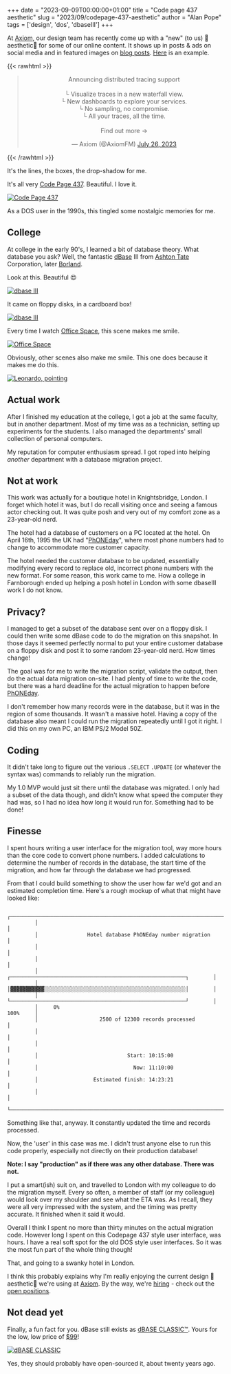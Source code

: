 +++
date = "2023-09-09T00:00:00+01:00"
title = "Code page 437 aesthetic"
slug = "2023/09/codepage-437-aesthetic"
author = "Alan Pope"
tags = ['design', 'dos', 'dbaseIII']
+++

At [Axiom](https://axiom.co/), our design team has recently come up with a "new" (to us) 🌟aesthetic🌟 for some of our online content. It shows up in posts & ads on social media and in featured images on [blog posts](https://axiom.co/blog/introducing-cloudflare-logpush-app). [Here](https://twitter.com/AxiomFM/status/1684215435254812672) is an example.

{{< rawhtml >}}
<center><blockquote class="twitter-tweet"><p lang="en" dir="ltr">Announcing distributed tracing support<br><br>└ Visualize traces in a new waterfall view.<br>└ New dashboards to explore your services.<br>└ No sampling, no compromise.<br>└ All your traces, all the time.<br><br>Find out more →</p>&mdash; Axiom (@AxiomFM) <a href="https://twitter.com/AxiomFM/status/1684215435254812672?ref_src=twsrc%5Etfw">July 26, 2023</a></blockquote> <script async src="https://platform.twitter.com/widgets.js" charset="utf-8"></script></center>
{{< /rawhtml >}}

It's the lines, the boxes, the drop-shadow for me. 

It's all very [Code Page 437](https://en.wikipedia.org/wiki/Code_page_437). Beautiful. I love it.

[![Code Page 437](/blog/images/2023-09-09/Codepage-437.png)](/blog/images/2023-09-09/Codepage-437.png)

As a DOS user in the 1990s, this tingled some nostalgic memories for me. 

## College

At college in the early 90's, I learned a bit of database theory. What database you ask? Well, the fantastic [dBase](https://en.wikipedia.org/wiki/DBase) III from [Ashton Tate](https://en.wikipedia.org/wiki/Ashton-Tate) Corporation, later [Borland](https://en.wikipedia.org/wiki/Borland).

Look at this. Beautiful 😍

[![dbase III](/blog/images/2023-09-09/dbaseIII.png)](/blog/images/2023-09-09/dbaseIII.png)

It came on floppy disks, in a cardboard box!

[![dbase III](/blog/images/2023-09-09/disk1.png)](/blog/images/2023-09-09/disk1.png)

Every time I watch [Office Space](https://en.wikipedia.org/wiki/Office_Space), this scene makes me smile.

[![Office Space](/blog/images/2023-09-09/officespace.png)](/blog/images/2023-09-09/officespace.png)

Obviously, other scenes also make me smile. This one does because it makes me do this.

[![Leonardo, pointing](/blog/images/2023-09-09/leo.jpg)](/blog/images/2023-09-09/leo.jpg)

## Actual work

After I finished my education at the college, I got a job at the same faculty, but in another department. Most of my time was as a technician, setting up experiments for the students. I also managed the departments' small collection of personal computers. 

My reputation for computer enthusiasm spread. I got roped into helping *another* department with a database migration project. 

## Not at work

This work was actually for a boutique hotel in Knightsbridge, London. I forget which hotel it was, but I do recall visiting once and seeing a famous actor checking out. It was quite posh and very out of my comfort zone as a 23-year-old nerd.

The hotel had a database of customers on a PC located at the hotel. On April 16th, 1995 the UK had "[PhONEday](https://en.wikipedia.org/wiki/PhONEday)", where most phone numbers had to change to accommodate more customer capacity.

The hotel needed the customer database to be updated, essentially modifying every record to replace old, incorrect phone numbers with the new format. For some reason, this work came to me. How a college in Farnborough ended up helping a posh hotel in London with some dbaseIII work I do not know. 

## Privacy?

I managed to get a subset of the database sent over on a floppy disk. I could then write some dBase code to do the migration on this snapshot. In those days it seemed perfectly normal to put your entire customer database on a floppy disk and post it to some random 23-year-old nerd. How times change!

The goal was for me to write the migration script, validate the output, then do the actual data migration on-site. I had plenty of time to write the code, but there was a hard deadline for the actual migration to happen before [PhONEday](https://en.wikipedia.org/wiki/PhONEday).

I don't remember how many records were in the database, but it was in the region of some thousands. It wasn't a massive hotel. Having a copy of the database also meant I could run the migration repeatedly until I got it right. I did this on my own PC, an IBM PS/2 Model 50Z. 

## Coding

It didn't take long to figure out the various `.SELECT` `.UPDATE` (or whatever the syntax was) commands to reliably run the migration. 

My 1.0 MVP would just sit there until the database was migrated. I only had a subset of the data though, and didn't know what speed the computer they had was, so I had no idea how long it would run for. Something had to be done!

## Finesse

I spent hours writing a user interface for the migration tool, way more hours than the core code to convert phone numbers. I added calculations to determine the number of records in the database, the start time of the migration, and how far through the database we had progressed. 

From that I could build something to show the user how far we'd got and an estimated completion time. Here's a rough mockup of what that might have looked like:

```text
         ┌─────────────────────────────────────────────────────────────────────────┐
         │                                                                         │
         │                Hotel database PhONEday number migration                 │
         │                                                                         │
         │                                                                         │
         │      ┌─────────────────────────────────────────────────────────┐        │
         │      │▓▓▓▓▓▓▓▓▓▓▓░░░░░░░░░░░░░░░░░░░░░░░░░░░░░░░░░░░░░░░░░░░░░░│        │
         │      └─────────────────────────────────────────────────────────┘        │
         │     0%                                                         100%     │
         │                    2500 of 12300 records processed                      │
         │                                                                         │
         │                                                                         │
         │                             Start: 10:15:00                             │
         │                               Now: 11:10:00                             │
         │                  Estimated finish: 14:23:21                             │
         │                                                                         │
         └─────────────────────────────────────────────────────────────────────────┘
```

Something like that, anyway. It constantly updated the time and records processed. 

Now, the 'user' in this case was me. I didn't trust anyone else to run this code properly, especially not directly on their production database!

__Note: I say "production" as if there was any other database. There was not.__

I put a smart(ish) suit on, and travelled to London with my colleague to do the migration myself. Every so often, a member of staff (or my colleague) would look over my shoulder and see what the ETA was. As I recall, they were all very impressed with the system, and the timing was pretty accurate. It finished when it said it would. 

Overall I think I spent no more than thirty minutes on the actual migration code. However long I spent on this Codepage 437 style user interface, was hours. I have a real soft spot for the old DOS style user interfaces. So it was the most fun part of the whole thing though!

That, and going to a swanky hotel in London.

I think this probably explains why I'm really enjoying the current design 🌟aesthetic🌟 we're using at [Axiom](https://axiom.co/). By the way, we're [hiring](https://axiom.co/company#careers) - check out the [open positions](https://axiom.co/company#jobs). 

## Not dead yet

Finally, a fun fact for you. dBase still exists as [dBASE CLASSIC™](https://dbaseclassic.com/). Yours for the low, low price of [$99](https://store.dbase.com/ProductDetails.asp?ProductCode=DBCLASSIC&CartID=1)!

[![dBASE CLASSIC](/blog/images/2023-09-09/dbase_classic_screen.png)](/blog/images/2023-09-09/dbase_classic_screen.png)

Yes, they should probably have open-sourced it, about twenty years ago.

